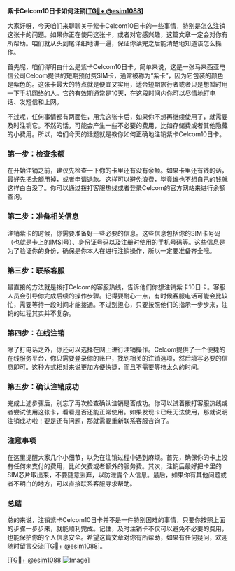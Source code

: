 **紫卡Celcom10日卡如何注销[[TG💪+ @esim1088](https://t.me/s/esim1088)]**

大家好呀，今天咱们来聊聊关于紫卡Celcom10日卡的一些事情，特别是怎么注销这张卡的问题。如果你正在使用这张卡，或者对它感兴趣，这篇文章一定会对你有所帮助。咱们就从头到尾详细地讲一遍，保证你读完之后能清楚地知道该怎么操作。

首先呢，咱们得明白什么是紫卡Celcom10日卡。简单来说，这是一张马来西亚电信公司Celcom提供的短期预付费SIM卡，通常被称为“紫卡”，因为它包装的颜色是紫色的。这张卡最大的特点就是便宜又实用，适合短期旅行者或者只是想暂时用一下手机网络的人。它的有效期通常是10天，在这段时间内你可以尽情地打电话、发短信和上网。

不过呢，任何事情都有两面性，用完这张卡后，如果你不想再继续使用了，就需要及时注销它。不然的话，可能会产生一些不必要的费用，比如存储费或者其他隐藏的小费用。所以，咱们今天的话题就是教你如何正确地注销紫卡Celcom10日卡。

### **第一步：检查余额**
在开始注销之前，建议先检查一下你的卡里还有没有余额。如果卡里还有钱的话，最好先把余额用掉，或者申请退款。这样可以避免浪费，毕竟谁也不想自己的钱就这样白白没了。你可以通过拨打客服热线或者登录Celcom的官方网站来进行余额查询。

### **第二步：准备相关信息**
注销紫卡的时候，你需要准备好一些必要的信息。这些信息包括你的SIM卡号码（也就是卡上的IMSI号）、身份证号码以及注册时使用的手机号码等。这些信息是为了验证你的身份，确保是你本人在进行注销操作，所以一定要准备齐全哦。

### **第三步：联系客服**
最直接的方法就是拨打Celcom的客服热线，告诉他们你想注销紫卡10日卡。客服人员会引导你完成后续的操作步骤。记得要耐心一点，有时候客服电话可能会比较忙，需要等待一段时间才能接通。不过别担心，只要按照他们的指示一步步来，注销的过程其实并不复杂。

### **第四步：在线注销**
除了打电话之外，你还可以选择在网上进行注销操作。Celcom提供了一个便捷的在线服务平台，你只需要登录你的账户，找到相关的注销选项，然后填写必要的信息即可。这种方式相对来说更加方便快捷，而且不需要等待太久的时间。

### **第五步：确认注销成功**
完成上述步骤后，别忘了再次检查确认注销是否成功。你可以试着拨打客服热线或者尝试使用这张卡，看看是否还能正常使用。如果发现卡已经无法使用，那就说明注销成功啦！要是还有问题，那就需要重新联系客服咨询了。

### **注意事项**
在这里提醒大家几个小细节，以免在注销过程中遇到麻烦。首先，确保你的卡上没有任何未支付的费用，比如欠费或者额外的服务费。其次，注销后最好把卡里的SIM芯片取出来，不要随意丢弃，以防泄露个人信息。最后，如果你有其他问题或者不明白的地方，可以直接联系客服寻求帮助。

### **总结**
总的来说，注销紫卡Celcom10日卡并不是一件特别困难的事情，只要你按照上面的步骤一步步来，就能顺利完成。记住，及时注销卡不仅可以避免不必要的费用，也能保护你的个人信息安全。希望这篇文章对你有所帮助，如果有任何疑问，欢迎随时留言交流[[TG💪+ @esim1088](https://t.me/s/esim1088)]。

[[TG💪+ @esim1088](https://t.me/s/esim1088) ![Image](https://i.postimg.cc/4NQfJmqS/Snipaste-2025-05-13-00-14-12.png)]